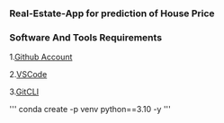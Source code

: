 ### Real-Estate-App for prediction of House Price

### Software And Tools Requirements

1.[Github Account](https://github.com)

2.[VSCode](https://code.visualstudio.com/)

3.[GitCLI](https://git-scm.com/book/en/v2/Getting-Started-The-Command-Line)



'''
conda create -p venv python==3.10 -y
'''

